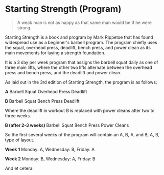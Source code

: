 Starting Strength (Program) 
============

>A weak man is not as happy as that same man would be if he were strong.

Starting Strength is a book and program by Mark Rippetoe that has found widespread use as a beginner's barbell program. The program chiefly uses the squat, overhead press, deadlift, bench press, and power clean as its main movements for laying a strength foundation. 

It is a 3 day per week program that assigns the barbell squat daily as one of three main lifts, where the other two lifts alternate between the overhead press and bench press, and the deadlift and power clean. 

As laid out in the 3rd edition of Starting Strength, the program is as follows:

**A**
Barbell Squat
Overhead Press
Deadlift 

**B**
Barbell Squat
Bench Press
Deadlift

Where the deadlift in workout B is replaced with power cleans after two to three weeks. 

**B (after 2-3 weeks)**
Barbell Squat
Bench Press
Power Cleans

So the first several weeks of the program will contain an A, B, A, and B, A, B, type of layout. 

**Week 1**
Monday: A, Wednesday: B, Friday: A

**Week 2**
Monday: B, Wednesday: A, Friday: B

And et cetera. 




